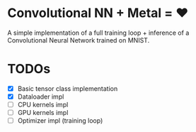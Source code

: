 # Convolutional NN + Metal = :heart:
A simple implementation of a full training loop + inference of a Convolutional Neural Network trained on MNIST.

# TODOs

* [X] Basic tensor class implementation
* [X] Dataloader impl
* [ ] CPU kernels impl
* [ ] GPU kernels impl
* [ ] Optimizer impl (training loop)
